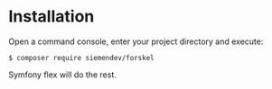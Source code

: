 Installation
============

Open a command console, enter your project directory and execute:

```console
$ composer require siemendev/forskel
```

Symfony flex will do the rest.